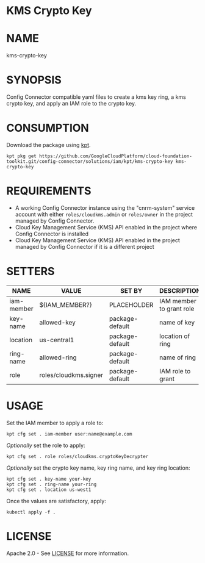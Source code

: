 KMS Crypto Key
==================================================
# NAME
  kms-crypto-key
# SYNOPSIS
  Config Connector compatible yaml files to create a kms key ring, a kms crypto key,
  and apply an IAM role to the crypto key.
# CONSUMPTION
  Download the package using [kpt](https://googlecontainertools.github.io/kpt/).
  ```
  kpt pkg get https://github.com/GoogleCloudPlatform/cloud-foundation-toolkit.git/config-connector/solutions/iam/kpt/kms-crypto-key kms-crypto-key
  ```
# REQUIREMENTS
  -   A working Config Connector instance using the "cnrm-system" service
      account with either `roles/cloudkms.admin` or `roles/owner` in the project
      managed by Config Connector.
  -   Cloud Key Management Service (KMS) API enabled in the project where Config
      Connector is installed
  -   Cloud Key Management Service (KMS) API enabled in the project managed by
      Config Connector if it is a different project


# SETTERS
|    NAME    |         VALUE         |     SET BY      |       DESCRIPTION        | COUNT |
|------------|-----------------------|-----------------|--------------------------|-------|
| iam-member | ${IAM_MEMBER?}        | PLACEHOLDER     | IAM member to grant role | 1     |
| key-name   | allowed-key           | package-default | name of key              | 2     |
| location   | us-central1           | package-default | location of ring         | 1     |
| ring-name  | allowed-ring          | package-default | name of ring             | 2     |
| role       | roles/cloudkms.signer | package-default | IAM role to grant        | 1     |
# USAGE
  Set the IAM member to apply a role to:
  ```
  kpt cfg set . iam-member user:name@example.com
  ```
  _Optionally_ set the role to apply:
  ```
  kpt cfg set . role roles/cloudkms.cryptoKeyDecrypter
  ```
  _Optionally_ set the crypto key name, key ring name, and key ring location:
  ```
  kpt cfg set . key-name your-key
  kpt cfg set . ring-name your-ring
  kpt cfg set . location us-west1
  ```
  Once the values are satisfactory, apply:
  ```
  kubectl apply -f .
  ```
# LICENSE
  Apache 2.0 - See [LICENSE](/LICENSE) for more information.

